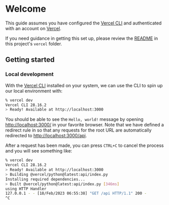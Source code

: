 # Welcome

This guide assumes you have configured the [Vercel CLI](https://vercel.com/docs/cli) and authenticated with an account on [Vercel](https://vercel.com).

If you need guidance in getting this set up, please review the [README](../README.md) in this project's `vercel` folder.

## Getting started

### Local development

With the [Vercel CLI](https://vercel.com/docs/cli) installed on your system, we can use the CLI to spin up our local environment with:

```sh
% vercel dev
Vercel CLI 28.16.2
> Ready! Available at http://localhost:3000

```

You should be able to see the `Hello, world!` message by opening [http://localhost:3000/](http://localhost:3000/) in your favorite browser. Note that we have defined a redirect rule in [](./vercel.json) so that any requests for the root URL are automatically redirected to [http://localhost:3000/api](http://localhost:3000/api).

After a request has been made, you can press `CTRL+C` to cancel the process and you will see something like:

```sh
% vercel dev
Vercel CLI 28.16.2
> Ready! Available at http://localhost:3000
> Building @vercel/python@latest:api/index.py
Installing required dependencies...
> Built @vercel/python@latest:api/index.py [346ms]
using HTTP Handler
127.0.0.1 - - [18/Feb/2023 06:55:38] "GET /api HTTP/1.1" 200 -
^C
```
